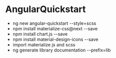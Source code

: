 # AngularQuickstart

 * ng new angular-quickstart --style=scss
 * npm install  materialize-css@next --save
 * npm install chart.js --save
 * npm install material-design-icons --save
 * import materialize js and scss
 * ng generate library documentation --prefix=lib

 
